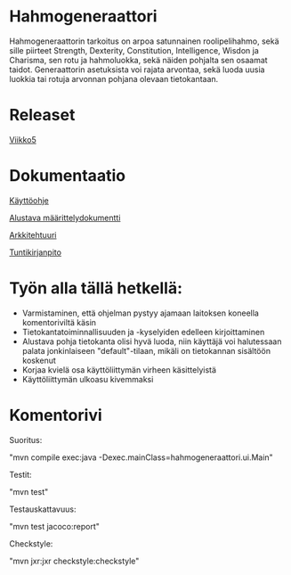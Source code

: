 # Hahmogeneraattori

Hahmogeneraattorin tarkoitus on arpoa satunnainen roolipelihahmo, sekä sille piirteet Strength, Dexterity, Constitution, Intelligence, Wisdon ja Charisma, sen rotu ja hahmoluokka, sekä näiden pohjalta sen osaamat taidot. Generaattorin asetuksista voi rajata arvontaa, sekä luoda uusia luokkia tai rotuja arvonnan pohjana olevaan tietokantaan.

# Releaset

[Viikko5](https://github.com/Fumblessi/ot-harjoitustyo/releases/tag/viikko5)

# Dokumentaatio

[Käyttöohje](https://github.com/Fumblessi/ot-harjoitustyo/blob/master/dokumentointi/kaytto-ohje.md)

[Alustava määrittelydokumentti](https://github.com/Fumblessi/ot-harjoitustyo/blob/master/dokumentointi/maarittelydokumentti.md)

[Arkkitehtuuri](https://github.com/Fumblessi/ot-harjoitustyo/blob/master/dokumentointi/arkkitehtuuri.md)

[Tuntikirjanpito](https://github.com/Fumblessi/ot-harjoitustyo/blob/master/dokumentointi/tyoaikakirjanpito.md)


# Työn alla tällä hetkellä:

* Varmistaminen, että ohjelman pystyy ajamaan laitoksen koneella komentoriviltä käsin
* Tietokantatoiminnallisuuden ja -kyselyiden edelleen kirjoittaminen
* Alustava pohja tietokanta olisi hyvä luoda, niin käyttäjä voi halutessaan palata jonkinlaiseen "default"-tilaan, mikäli on tietokannan sisältöön koskenut
* Korjaa kvielä osa käyttöliittymän virheen käsittelyistä
* Käyttöliittymän ulkoasu kivemmaksi

# Komentorivi

Suoritus:

"mvn compile exec:java -Dexec.mainClass=hahmogeneraattori.ui.Main"

Testit:

"mvn test"

Testauskattavuus:

"mvn test jacoco:report"

Checkstyle:

"mvn jxr:jxr checkstyle:checkstyle"

